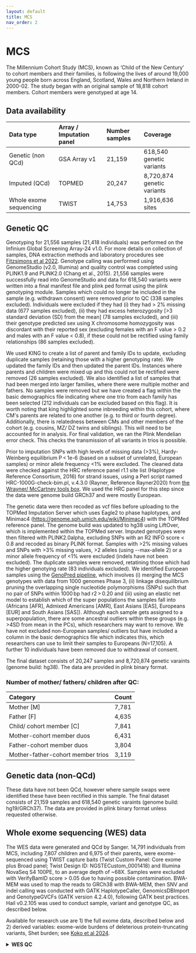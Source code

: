 ```yaml
---
layout: default
title: MCS
nav_order: 2
---
```


# **MCS**

The Millennium Cohort Study (MCS), known as ‘Child of the New Century’ to cohort members and their families, is following the lives of around 19,000 young people born across England, Scotland, Wales and Northern Ireland in 2000-02. The study began with an original sample of 18,818 cohort members. Cohort members were genotyped at age 14.

## Data availability 

| Data type       | Array / Imputation panel      |Number samples | Coverage  |
| :----          |    :----   |    :----     |    :----     |        
| Genetic (non QCd)        | GSA Array v1   | 21,159          | 618,540 genetic variants     |  
| Imputed  (QCd)      | TOPMED   | 20,247        |8,720,874 genetic variants     |  
| Whole exome sequencing| TWIST  | 14,753           | 1,916,636 sites         |


## Genetic QC

Genotyping for 21,556 samples (21,418 individuals) was performed on the Infinium Global Screening Array-24 v1.0. For more details on collection of samples, DNA extraction methods and laboratory procedures see [Fitzsimons et al 2022](https://bristoluniversitypressdigital.com/view/journals/llcs/13/1/article-p169.xml).  Genotype calling was performed using GenomeStudio (v2.0, Illumina) and quality control was completed using PLINK1.9 and PLINK2.0 (Chang et al., 2015). 21,556 samples were successfully read into GenomeStudio and data for 618,540 variants were written into a final manifest file and plink ped format using the plink genotyping module. Samples which could no longer be included in the sample (e.g. withdrawn consent) were removed prior to QC (338 samples excluded). Individuals were excluded if they had (i) they had > 2% missing data (677 samples excluded), (ii) they had excess heterozygosity [>3 standard deviation (SD) from the mean] (78 samples excluded), and (iii) their genotype predicted sex using X chromosome homozygosity was discordant with their reported sex (excluding females with an F value > 0.2 and males with an F value < 0.8), if these could not be rectified using family relationships (86 samples excluded). 

We used KING to create a list of parent and family IDs to update, excluding duplicate samples (retaining those with a higher genotyping rate). We updated the family IDs and then updated the parent IDs. Instances where parents and children were mixed up and this could not be rectified were removed (26 samples excluded). We also identified a list of samples that had been merged into larger families, where there were multiple mother and fathers. No samples were removed but we have created a flag within the basic demographics file indicating where one trio from each family has been selected (212 individuals can be excluded based on this flag). It is worth noting that king highlighted some inbreeding within this cohort, where CM's parents are related to one another (e.g. to third or fourth degree). Additionally, there is relatedness between CMs and other members of the cohort (e.g. cousins, MZ/ DZ twins and siblings). This will need to be accounted for in analysis. For final validation, we ran the Plink Mendelian error check. This checks the transmission of all variants in trios is possible. 

Prior to imputation SNPs with high levels of missing data (>3%), Hardy-Weinberg equilibrium P < 1e-6 (based on a subset of unrelated, European samples) or minor allele frequency <1% were excluded. The cleaned data were checked against the HRC reference panel r1.1 site list (Haplotype Reference Consortium, 2016) for strand issues, using a Perl script named HRC-1000G-check-bim.pl, v.4.3.0 (Rayner, Reference Rayner2020) from [the Wrayner/ McCartney tools box](https://www.chg.ox.ac.uk/~wrayner/tools/). We used the HRC panel for this step since the data were genome build GRCh37 and were mostly European. 

The genetic data were then recoded as vcf files before uploading to the TOPMed Imputation Server which uses Eagle2 to phase haplotypes, and Minimac4 (https://genome.sph.umich.edu/wiki/Minimac4) with the TOPMed reference panel.  The genome build was updated to hg38 using LiftOver, which is implemented within the TOPMed server. Imputed genotypes were then filtered with PLINK2.0alpha, excluding SNPs with an R2 INFO score < 0.8 and recoded as binary PLINK format. Samples with >2% missing values and SNPs with >3% missing values, >2 alleles (using --max-allele 2) or a minor allele frequency of <1% were excluded (indels have not been excluded). The duplicate samples were removed, retatining those which had the higher genotying rate (83 individuals excluded). We identified European samples using the [GenoPred pipeline](https://github.com/opain/GenoPred/tree/master/Scripts/Ancestry_identifier), which involves (i) merging the MCS genotypes with data from 1000 genomes Phase 3, (ii) linkage disequilibrium pruning the overlapping single nucleotide polymorphisms (SNPs) such that no pair of SNPs within 1000 bp had r2 > 0.20 and (iii) using an elastic net model to establish which of the super populations the samples fall into (Africans [AFR], Admixed Americans [AMR], East Asians [EAS], Europeans [EUR] and South Asians [SAS]). Although each sample gets assigned to a superpopulation, there are some ancestral outliers within these groups (e.g. >4SD from mean in the PCs), which researchers may want to remove. We have not excluded non-European samples/ outliers but have included a column in the basic demographics file which indicates this, which researchers can use to limit their samples to Europeans (N=17,105). A further 10 individuals have been removed due to withdrawal of consent.

The final dataset consists of 20,247 samples and 8,720,874  genetic varaints (genome build: hg38). The data are provided in plink binary format.

### Number of mother/ fathers/ children after QC:

| Category       | Count   |
| :----          |    :----   |   
| Mother [M]      | 7,781 |
| Father [F]      | 4,635   | 
| Child/ cohort member [C] | 7,841  |
|Mother-cohort member duos| 6,431 |
|Father-cohort member duos| 3,804 |
|Mother-father-cohort member trios | 3,119   | 

## Genetic data (non-QCd)

These data have not been QCd, however where sample swaps were identified these have been rectified in this sample. The final dataset consists of 21,159 samples and 618,540  genetic varaints (genome build: hg19/GRCh37). The data are provided in plink binary format unless requested otherwise. 

## Whole exome sequencing (WES) data

The WES data were generated and QCd by Sanger. 14,791 individuals from MCS, including 7,807 children and 6,975 of their parents, were exome-sequenced using TWIST capture baits (Twist Custom Panel: Core exome plus Broad panel; Twist Design ID: NGSTECustom_0001418) and Illumina NovaSeq S4 100PE, to an average depth of ~68X. Samples were excluded with VerifyBamID score > 0.05 due to having possible contamination. BWA-MEM was used to map the reads to GRCh38 with BWA-MEM, then SNV and indel calling was conducted with GATK HaplotypeCaller, GenomicsDBImport and GenotypeGVCFs (GATK version 4.2.4.0), following GATK best practices. Hail v0.2.105 was used to conduct sample, variant and genotype QC, as described below.

Available for research use are 1) the full exome data, described below and 2) derived variables: exome-wide burdens of deleterious protein-truncating variants, Shet burden; see [Koko et al 2024](https://wellcomeopenresearch.org/articles/9-390).
 
<details>
  <summary> <b>WES QC</b>  </summary>

  
<b>Sample QC</b> 

For sample QC the following steps were taken: 

1) Data were filtered to include only biallelic SNVs; 2) Variants were removed with an internal allele frequency of <= 0.001 and variants with a call rate of <= 0.99, which reduced the number of variants from 4,920,291 to 386,148; 3) MCS data were merged with 1,000 Genomes phase 3, retaining variants present in both. Variants were removed if they had a low call rate (< 0.99), low allele frequency (< 0.05) or low Hardy-Weinberg equilibrium p-value (< 1e-5), variants in long range linkage disequilibrium regions and palindromic SNVs. ; 4) PCA was conducted using Hail’s hwe_normalized_pca function, followed by gnomad’s assign_population_pcs function on the first ten principal components to predict which superpopulation (European, South Asian, East Asian, African, American, or other) each MCS sample was most similar to. 12,851 MCS samples were assigned as being most similar to the European samples from 1000 Genomes. ; 5) The sample_qc function was run in Hail and the output was stratified by superpopulation; and 6) Calls were removed with DP (depth) < 20, GQ (genotype quality) < 20 or VAF (variant allele fraction) < 0.25, and then calculated the following metrics per sample: number of SNVs, Transition/Transversion ratio, het/hom ratio, heterozygosity rate, number of transitions, number of transversions, number of insertions, number of deletions, and insertion/deletion ratio. 302 samples were excluded who fell outside of the median +/-4 median absolute deviations compared to samples from the same superpopulation for at least one metric.

<b>Variant QC</b> 

A random forest model was employed for variant quality control (QC) to differentiate true positive variants from false positives using varied metrics. True positive variants were drawn from several high-quality datasets, including high confidence sites in 1000 Genomes, SNVs present in 1000 Genomes on the Omni 2.5 genotyping array, indels from Mills and Devine data, and SNVs and indels from HapMap3. Variants not meeting criteria (QD < 2, FS > 60, MQ < 30) were classified as false positives.

The model was trained on chromosome 20 using these annotations and then applied to the full dataset. It evaluated features such as QD, meanHetAB, is_CA, SOR, variant_type and more, with specific inclusions like is_CA and meanHetAB to eliminate C>A errors introduced during library preparation.

Variants were scored and grouped by the random forest model's output. Thresholds for score bins were established by reviewing cumulative counts of true and false positive variants per bin, taking into account the transmitted/untransmitted ratio for synonymous singletons using data from 3,132 trios.

To determine hard filters for variants and genotypes, combinations of random forest bin scores and genotype quality metrics (DP, GQ, HetAB) were tested, setting genotypes to missing below certain thresholds. These filters were assessed by precision and recall of variants in the NA12878 Genome in a Bottle sample, the proportion of true/false positives retained, and the ratio of transmitted to untransmitted synonymous singletons.

Optimal filters for SNVs were set with a random forest bin score of fewer than 82, DP of less than 5, GQ under 15, and AB below 0.2, yielding a precision of 0.931 and recall of 0.953, while capturing 97.87% of true positives and only 0.27% of false positives, with a nearly balanced transmitted:untransmitted ratio for synonymous singletons. Indels had different filtering criteria: random forest bin score less than 58, DP under 10, GQ below 20, and AB less than 0.3, achieving a precision of 0.774 and recall of 0.691, retaining 91.185% of true positives and 0.274% of false positives.
  
</details>


